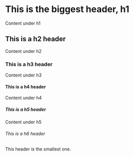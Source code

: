 # This is the biggest header, h1
Content under h1
## This is a h2 header
Content under h2
### This is a h3 header
Content under h3
#### This is a h4 header
Content under h4
##### This is a h5 header
Content under h5
###### This is a h6 header
This header is the smallest one.
